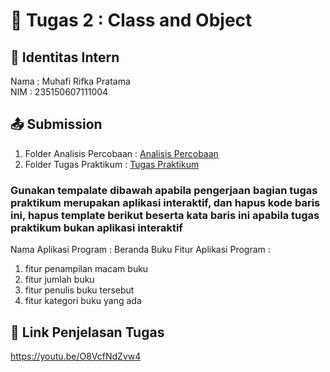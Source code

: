 # 📁 Tugas 2 : Class and Object

## 👤 Identitas Intern
Nama : Muhafi Rifka Pratama       
NIM  : 235150607111004

## 📤 Submission

1. Folder Analisis Percobaan : [Analisis Percobaan]([./Analisis%20Percobaan/](https://github.com/muhafirifka/MUHAFI-PBO-PTI-A/tree/089e9fe49abe21c891669d80402bc4e28eeb6861/Tugas%202/muhafi-235150607111004/Analisis%20Percobaan))
2. Folder Tugas Praktikum : [Tugas Praktikum]([./Tugas%20Praktikum/](https://github.com/muhafirifka/MUHAFI-PBO-PTI-A/tree/d66407724b17746ce3abdef879a153fa64dc71fe/Tugas%202/muhafi-235150607111004/Tugas%20Praktikum))

### Gunakan tempalate dibawah apabila pengerjaan bagian tugas praktikum merupakan aplikasi interaktif, dan hapus kode baris ini, hapus template berikut beserta kata baris ini apabila tugas praktikum bukan aplikasi interaktif

Nama Aplikasi Program : Beranda Buku
Fitur Aplikasi Program :                   
1. fitur penampilan macam buku
2. fitur jumlah buku
3. fitur penulis buku tersebut
4. fitur kategori buku yang ada 

## 🔗 Link Penjelasan Tugas

https://youtu.be/O8VcfNdZvw4

